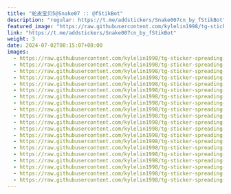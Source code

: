 ```yaml
---
title: "蛇皮宝贝5@Snake07 :: @fStikBot"
description: "regular: https://t.me/addstickers/Snake007cn_by_fStikBot"
featured_image: "https://raw.githubusercontent.com/kylelin1998/tg-sticker-spreading-worldwide-images/main/img/84663670-ed62-4aef-b12e-c9c8647d8136.jpg"
link: "https://t.me/addstickers/Snake007cn_by_fStikBot"
weight: 3
date: 2024-07-02T08:15:07+08:00
images:
  - https://raw.githubusercontent.com/kylelin1998/tg-sticker-spreading-worldwide-images/main/img/84663670-ed62-4aef-b12e-c9c8647d8136.jpg
  - https://raw.githubusercontent.com/kylelin1998/tg-sticker-spreading-worldwide-images/main/img/f3c6e287-e030-4113-a8a1-99a18817f4c5.jpg
  - https://raw.githubusercontent.com/kylelin1998/tg-sticker-spreading-worldwide-images/main/img/6629c393-b90b-459a-8742-068f05db1f28.jpg
  - https://raw.githubusercontent.com/kylelin1998/tg-sticker-spreading-worldwide-images/main/img/dec397e5-393f-4815-bc94-94eace6569ee.jpg
  - https://raw.githubusercontent.com/kylelin1998/tg-sticker-spreading-worldwide-images/main/img/ed76da7a-460f-46df-bfaf-482836f50d14.jpg
  - https://raw.githubusercontent.com/kylelin1998/tg-sticker-spreading-worldwide-images/main/img/9c61b0e5-524e-4cf1-bce3-4759f30ece23.jpg
  - https://raw.githubusercontent.com/kylelin1998/tg-sticker-spreading-worldwide-images/main/img/72f9c079-196a-4a48-9357-f6f89fb92fc0.jpg
  - https://raw.githubusercontent.com/kylelin1998/tg-sticker-spreading-worldwide-images/main/img/018249db-fde9-423d-af91-01d3c627a6fc.jpg
  - https://raw.githubusercontent.com/kylelin1998/tg-sticker-spreading-worldwide-images/main/img/623018c5-beea-42aa-9799-03a702359e68.jpg
  - https://raw.githubusercontent.com/kylelin1998/tg-sticker-spreading-worldwide-images/main/img/bb644008-08ec-4e6a-b583-04524a0b8c74.jpg
  - https://raw.githubusercontent.com/kylelin1998/tg-sticker-spreading-worldwide-images/main/img/519feda4-4e56-41e1-9176-b1f89bc37911.jpg
  - https://raw.githubusercontent.com/kylelin1998/tg-sticker-spreading-worldwide-images/main/img/ab7d79ac-f4f7-4fbf-9f37-25923e5d9e0b.jpg
  - https://raw.githubusercontent.com/kylelin1998/tg-sticker-spreading-worldwide-images/main/img/a2174649-774f-490e-b87b-1fe9a6f960fe.jpg
  - https://raw.githubusercontent.com/kylelin1998/tg-sticker-spreading-worldwide-images/main/img/4e149f93-4e6f-4481-bfac-4c17a0efd17d.jpg
  - https://raw.githubusercontent.com/kylelin1998/tg-sticker-spreading-worldwide-images/main/img/4b259243-ece0-49c9-8dc6-73d38dc36498.jpg
  - https://raw.githubusercontent.com/kylelin1998/tg-sticker-spreading-worldwide-images/main/img/59281f2e-d2ef-4b31-85b8-1bf710984df2.jpg
  - https://raw.githubusercontent.com/kylelin1998/tg-sticker-spreading-worldwide-images/main/img/1434cbe9-b585-41ac-a0be-939ad72d35ca.jpg
  - https://raw.githubusercontent.com/kylelin1998/tg-sticker-spreading-worldwide-images/main/img/59f5c4de-b453-4975-933c-fd09b9f64e92.jpg
  - https://raw.githubusercontent.com/kylelin1998/tg-sticker-spreading-worldwide-images/main/img/7f323dc8-e195-43d2-a90e-5a8a5deeb1bb.jpg
  - https://raw.githubusercontent.com/kylelin1998/tg-sticker-spreading-worldwide-images/main/img/247d35ad-db46-458d-8bde-c2e911c5fdeb.jpg
---
```

